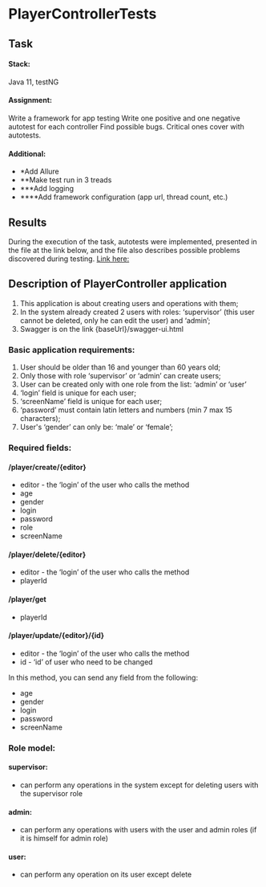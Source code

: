 # PlayerControllerTests

## Task
#### Stack:
Java 11, testNG

#### Assignment:
Write a framework for app testing
Write one positive and one negative autotest for each controller
Find possible bugs. Critical ones cover with autotests.

#### Additional:
- *Add Allure
- **Make test run in 3 treads
- ***Add logging
- ****Add framework configuration (app url, thread count, etc.)

## Results
During the execution of the task, autotests were implemented, presented in the file at the link below, and the file also describes possible problems discovered during testing.
[Link here:](https://github.com/AksanaDzeviantseichyk/Test-Cases/blob/main/PlayerControllerTestCases/Tests_Cases_And_Possible_Problems.pdf)


## Description of PlayerController application
1. This application is about creating users and operations with them;
2. In the system already created 2 users with roles: ‘supervisor’ (this user cannot be deleted, only he can edit the user) and ‘admin’;
3. Swagger is on the link {baseUrl}/swagger-ui.html

### Basic application requirements:
1. User should be older than 16 and younger than 60 years old;
2. Only those with role ‘supervisor’ or ‘admin’ can create users;
3. User can be created only with one role from the list: ‘admin’ or ‘user’
4. ‘login’ field is unique for each user;
5. ‘screenName’ field is unique for each user;
6. ‘password’ must contain latin letters and numbers (min 7 max 15 characters);
7. User's ‘gender’ can only be: ‘male’ or ‘female’;

### Required fields:
#### /player/create/{editor}
- editor - the ‘login’ of the user who calls the method
- age
- gender
- login
- password
- role
- screenName
#### /player/delete/{editor}
- editor - the ‘login’ of the user who calls the method
- playerId
#### /player/get
- playerId
#### /player/update/{editor}/{id}
- editor - the ‘login’ of the user who calls the method
- id - ‘id’ of user who need to be changed

In this method, you can send any field from the following:
- age
- gender
- login
- password
- screenName

### Role model:
#### supervisor:
- can perform any operations in the system except for deleting users with the supervisor
role
#### admin:
- can perform any operations with users with the user and admin roles (if it is himself for admin role)
#### user:
- can perform any operation on its user except delete